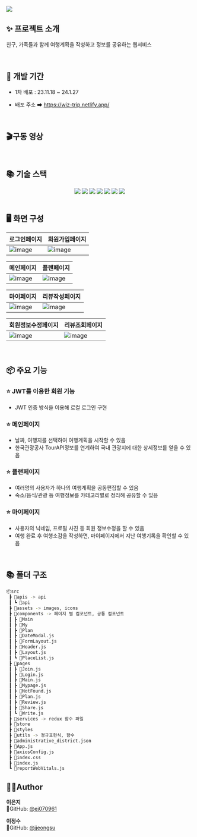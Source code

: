 ![](https://github.com/Wiz-trip/Wiz-trip-Front/assets/86836540/e2a43f95-ad0a-4ca6-a90f-7e830a2d3f0b)
## ✨ 프로젝트 소개 
친구, 가족들과 함께 여행계획을 작성하고 정보를 공유하는 웹서비스 
  
<br/>

## 📆 개발 기간
* 1차 배포 : 23.11.18 ~ 24.1.27

* 배포 주소 ➡ https://wiz-trip.netlify.app/ 
  
<br/>


## 🎬구동 영상
  
<br/>

## 📚 기술 스택
<div align="center">
<img src="https://img.shields.io/badge/npm-CB3837?style=for-the-badge&logo=npm&logoColor=white">
<img src="https://img.shields.io/badge/html-E34F26?style=for-the-badge&logo=html5&logoColor=white">
<img src="https://img.shields.io/badge/css3-1572B6?style=for-the-badge&logo=Css3&logoColor=white">
<img src="https://img.shields.io/badge/React-61DAFB?style=for-the-badge&logo=React&logoColor=white">
<img src="https://img.shields.io/badge/styled components-DB7093?style=for-the-badge&logo=styled-components&logoColor=white">
<img src="https://img.shields.io/badge/react query-FF4154?style=for-the-badge&logo=react-query&logoColor=white">
<img src="https://img.shields.io/badge/redux-764ABC?style=for-the-badge&logo=redux&logoColor=white">
</div>
  
<br/>

## 🖥 화면 구성
|로그인페이지|회원가입페이지|
|------|---|
|![image](https://github.com/Wiz-trip/Wiz-trip-Front/assets/86836540/4bf24476-2df3-489b-b34e-fde65929120c)|![image](https://github.com/Wiz-trip/Wiz-trip-Front/assets/86836540/e7365db7-863a-47e4-a094-0d6ff6735191)|

|메인페이지|플랜페이지|
|------|---|
|![image](https://github.com/Wiz-trip/Wiz-trip-Front/assets/86836540/6ee446d0-b2fe-4789-ac4d-9749f73a736f)|![image](https://github.com/Wiz-trip/Wiz-trip-Front/assets/86836540/4df89f87-c621-403a-a164-b4b92e3d9911)|

|마이페이지|리뷰작성페이지|
|------|---|
|![image](https://github.com/Wiz-trip/Wiz-trip-Front/assets/86836540/6ea568fc-bb9c-4e6d-af8a-30061ebd9076)|![image](https://github.com/Wiz-trip/Wiz-trip-Front/assets/86836540/d58dc9c3-05cf-4476-a0c6-b5004ab57030)

|회원정보수정페이지|리뷰조회페이지|
|------|---|
|![image](https://github.com/Wiz-trip/Wiz-trip-Front/assets/86836540/b97c6523-3b73-4885-8d72-0af7cedafe05)|![image](https://github.com/Wiz-trip/Wiz-trip-Front/assets/86836540/ce1e87bb-3b27-44c9-a34e-c7dc3f881ef9)|

<br/>

## 📦 주요 기능 
### ⭐️ JWT를 이용한 회원 기능 
* JWT 인증 방식을 이용해 로컬 로그인 구현 
### ⭐️ 메인페이지
* 날짜, 여행지를 선택하여 여행계획을 시작할 수 있음 
* 한국관광공사 TourAPI정보를 연계하여 국내 관광지에 대한 상세정보를 얻을 수 있음
### ⭐️ 플랜페이지
* 여러명의 사용자가 하나의 여행계획을 공동편집할 수 있음
* 숙소/음식/관광 등 여행정보를 카테고리별로 정리해 공유할 수 있음
### ⭐️ 마이페이지
* 사용자의 닉네임, 프로필 사진 등 회원 정보수정을 할 수 있음
* 여행 완료 후 여행소감을 작성하면, 마이페이지에서 지난 여행기록을 확인할 수 있음
  
<br/>

## 📚 폴더 구조
```sh
📦src
 ┣ 📂apis -> api 
 ┃ ┗ 📂api
 ┣ 📂assets -> images, icons
 ┣ 📂components -> 페이지 별 컴포넌트, 공통 컴포넌트 
 ┃ ┣ 📂Main
 ┃ ┣ 📂My
 ┃ ┣ 📂Plan
 ┃ ┣ 📜DateModal.js
 ┃ ┣ 📜FormLayout.js
 ┃ ┣ 📜Header.js
 ┃ ┣ 📜Layout.js
 ┃ ┗ 📜PlaceList.js
 ┣ 📂pages
 ┃ ┣ 📜Join.js
 ┃ ┣ 📜Login.js
 ┃ ┣ 📜Main.js
 ┃ ┣ 📜Mypage.js
 ┃ ┣ 📜NotFound.js
 ┃ ┣ 📜Plan.js
 ┃ ┣ 📜Review.js
 ┃ ┣ 📜Share.js
 ┃ ┗ 📜Write.js
 ┣ 📂services -> redux 함수 파일 
 ┣ 📂store
 ┣ 📂styles
 ┣ 📂utils -> 정규표현식, 함수
 ┣ 📜administrative_district.json
 ┣ 📜App.js
 ┣ 📜axiosConfig.js
 ┣ 📜index.css
 ┣ 📜index.js
 ┗ 📜reportWebVitals.js
```
## 🧑‍💻Author

 **이은지** <br>
 👀GitHub: [@ej070961](https://github.com/ej070961) <br>

**이정수** <br>
 👀GitHub: [@jjeongsu](https://github.com/jjeongsu )
